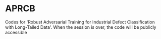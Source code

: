 # APRCB
Codes for 'Robust Adversarial Training for Industrial Defect Classification with Long-Tailed Data'. When the session is over, the code will be publicly accessible
